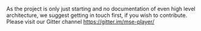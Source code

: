As the project is only just starting and no documentation of even high level architecture, we suggest getting in touch first, if you wish to contribute.
Please visit our Gitter channel https://gitter.im/mse-player/
